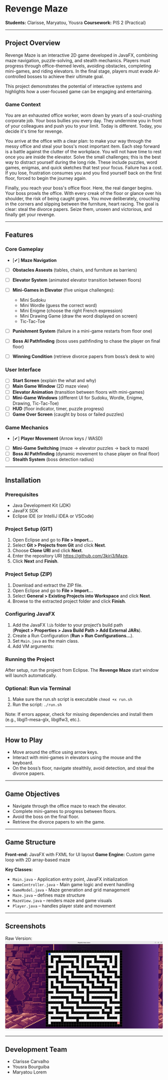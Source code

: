 # Revenge Maze

**Students:** Clarisse, Maryatou, Yousra
**Coursework:** PIS 2 (Practical)  

---

## Project Overview

Revenge Maze is an interactive 2D game developed in JavaFX, combining maze navigation, puzzle-solving, and stealth mechanics. Players must progress through office-themed levels, avoiding obstacles, completing mini-games, and riding elevators. In the final stage, players must evade AI-controlled bosses to achieve their ultimate goal.

This project demonstrates the potential of interactive systems and highlights how a user-focused game can be engaging and entertaining.

### Game Context

You are an exhausted office worker, worn down by years of a soul-crushing corporate job. Your boss bullies you every day. They undermine you in front of your colleagues and push you to your limit. Today is different. Today, you decide it's time for revenge.

You arrive at the office with a clear plan: to make your way through the messy office and steal your boss's most important item. Each step forward is a battle against the clutter of the workplace. You will not have time to rest once you are inside the elevator. Solve the small challenges; this is the best way to distract yourself during the long ride. These include puzzles, word games, enigmas, and quick sketches that test your focus. Failure has a cost. If you lose, frustration consumes you and you find yourself back on the first floor, forced to begin the journey again.

Finally, you reach your boss's office floor. Here, the real danger begins. Your boss prowls the office. With every creak of the floor or glance over his shoulder, the risk of being caught grows. You move deliberately, crouching in the corners and slipping between the furniture, heart racing. The goal is clear: steal the divorce papers.  Seize them, unseen and victorious, and finally get your revenge.  

---

## Features

### Core Gameplay
- [✔] **Maze Navigation**  
- [ ] **Obstacles Assests** (tables, chairs, and furniture as barriers)  
- [ ] **Elevator System** (animated elevator transition between floors)  
- [ ] **Mini-Games in Elevator** (five unique challenges):
  - Mini Sudoku  
  - Mini Wordle (guess the correct word)  
  - Mini Enigme (choose the right French expression)  
  - Mini Drawing Game (draw the word displayed on screen)  
  - Tic-Tac-Toe  
- [ ] **Punishment System** (failure in a mini-game restarts from floor one)  
- [ ] **Boss AI Pathfinding** (boss uses pathfinding to chase the player on final floor)  
- [ ] **Winning Condition** (retrieve divorce papers from boss’s desk to win)  


### User Interface
- [ ] **Start Screen** (explain the what and why)  
- [ ] **Main Game Window** (2D maze view)  
- [ ] **Elevator Animation** (transition between floors with mini-games)  
- [ ] **Mini-Game Windows** (different UI for Sudoku, Wordle, Enigme, Drawing, Tic-Tac-Toe)  
- [ ] **HUD** (floor indicator, timer, puzzle progress)  
- [ ] **Game Over Screen** (caught by boss or failed puzzles)  

### Game Mechanics
- [✔] **Player Movement** (Arrow keys / WASD)  
- [ ] **Mini-Game Switching** (maze → elevator puzzles → back to maze)  
- [ ] **Boss AI Pathfinding** (dynamic movement to chase player on final floor)  
- [ ] **Stealth System** (boss detection radius)  

---

## Installation

### Prerequisites
- Java Development Kit (JDK)  
- JavaFX SDK  
- Eclipse IDE (or IntelliJ IDEA or VSCode)  

### Project Setup (GIT)
1. Open Eclipse and go to **File > Import...**  
2. Select **Git > Projects from Git** and click **Next**.  
3. Choose **Clone URI** and click **Next**.  
4. Enter the repository URI https://github.com/3kiri3/Maze.  
5. Click **Next** and **Finish**.  

### Project Setup (ZIP)
1. Download and extract the ZIP file.  
2. Open Eclipse and go to **File > Import...**  
3. Select **General > Existing Projects into Workspace** and click **Next**.  
4. Browse to the extracted project folder and click **Finish**.  

### Configuring JavaFX
1. Add the JavaFX `lib` folder to your project’s build path  
   (**Project > Properties > Java Build Path > Add External JARs**).  
2. Create a Run Configuration (**Run > Run Configurations...**).  
3. Set `Main.java` as the main class.  
4. Add VM arguments:  

### Running the Project

After setup, run the project from Eclipse. The **Revenge Maze** start window will launch automatically.

### Optional: Run via Terminal 
1. Make sure the run.sh script is executable `chmod +x run.sh`
2. Run the script: `./run.sh`

Note: If errors appear, check for missing dependencies and install them (e.g., libgl1-mesa-glx, libglfw3, etc.).

---


## How to Play

- Move around the office using arrow keys.
- Interact with mini-games in elevators using the mouse and the keyboard.
- On the boss’s floor, navigate stealthily, avoid detection, and steal the divorce papers.

---

## Game Objectives

- Navigate through the office maze to reach the elevator.  
- Complete mini-games to progress between floors.
- Avoid the boss on the final floor.
- Retrieve the divorce papers to win the game.

---

## Game Structure

**Front-end:** JavaFX with FXML for UI layout
**Game Engine:**  Custom game loop with 2D array-based maze 

**Key Classes:**
  - `Main.java` - Application entry point, JavaFX initialization
  - `GameController.java` - Main game logic and event handling
  - `GameModel.java` - Maze generation and grid management
  - `Maze.java` – defines maze structure
  - `MazeView.java` – renders maze and game visuals
  - `Player.java` – handles player state and movement

---

## Screenshots

Raw Version: ![Raw Version](/img/Raw-Screenshot.png)

---

## Development Team

- Clarisse Carvalho  
- Yousra Bourguiba  
- Maryatou Lorem